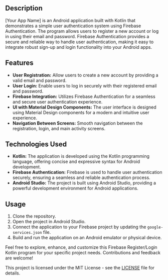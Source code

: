 ## Description

[Your App Name] is an Android application built with Kotlin that demonstrates a simple user authentication system using Firebase Authentication. The program allows users to register a new account or log in using their email and password. Firebase Authentication provides a secure and reliable way to handle user authentication, making it easy to integrate robust sign-up and login functionality into your Android apps.

## Features

- **User Registration:** Allow users to create a new account by providing a valid email and password.
- **User Login:** Enable users to log in securely with their registered email and password.
- **Firebase Integration:** Utilizes Firebase Authentication for a seamless and secure user authentication experience.
- **UI with Material Design Components:** The user interface is designed using Material Design components for a modern and intuitive user experience.
- **Navigation Between Screens:** Smooth navigation between the registration, login, and main activity screens.

## Technologies Used

- **Kotlin:** The application is developed using the Kotlin programming language, offering concise and expressive syntax for Android development.
- **Firebase Authentication:** Firebase is used to handle user authentication securely, ensuring a seamless and reliable authentication process.
- **Android Studio:** The project is built using Android Studio, providing a powerful development environment for Android applications.

## Usage

1. Clone the repository.
2. Open the project in Android Studio.
3. Connect the application to your Firebase project by updating the `google-services.json` file.
4. Build and run the application on an Android emulator or physical device.

Feel free to explore, enhance, and customize this Firebase Register/Login Kotlin program for your specific project needs. Contributions and feedback are welcome!

This project is licensed under the MIT License - see the [LICENSE](LICENSE) file for details.
